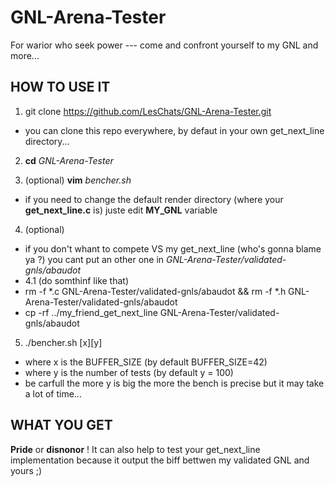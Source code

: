 # GNL-Arena-Tester
For warior who seek power --- come and confront yourself to my GNL and more...

## HOW TO USE IT


1. git clone https://github.com/LesChats/GNL-Arena-Tester.git
  - you can clone this repo everywhere, by defaut in your own get_next_line directory...

2. **cd** *GNL-Arena-Tester*

3. \(optional) **vim** *bencher.sh*
  - if you need to change the default render directory (where your **get_next_line.c** is) juste edit **MY_GNL** variable
  
4. \(optional) 
- if you don't whant to compete VS my get_next_line (who's gonna blame ya ?) you cant put an other one in *GNL-Arena-Tester/validated-gnls/abaudot*
- 4.1 \(do somthinf like that)
- rm -f *.c GNL-Arena-Tester/validated-gnls/abaudot && rm -f *.h GNL-Arena-Tester/validated-gnls/abaudot
- cp -rf ../my_friend_get_next_line GNL-Arena-Tester/validated-gnls/abaudot

5. ./bencher.sh [x][y]
  - where x is the BUFFER_SIZE (by default BUFFER_SIZE=42)
  - where y is the number of tests (by default y = 100)
  - be carfull the more y is big the more the bench is precise but it may take a lot of time...

## WHAT YOU GET

**Pride** or **disnonor** ! 
It can also help to test your get_next_line implementation because it output the biff bettwen my validated GNL and yours ;) 
  
